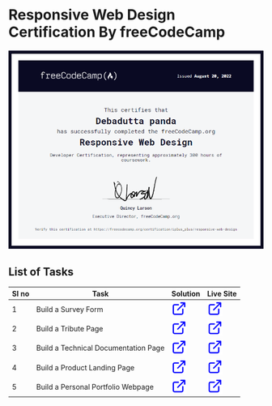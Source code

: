 # Responsive Web Design Certification By freeCodeCamp

[![Certified by FreeCodeCamp](./certificate.png)](https://www.freecodecamp.org/certification/iplus_plus/responsive-web-design)

## List of Tasks

|Sl no|Task|Solution|Live Site|
|----|--------|---------|---------|
|1|Build a Survey Form|[![](./link.svg)](https://github.com/debadutta98/freecodecamp-certification/tree/master/certification-project-1)|[![](./link.svg)](https://debadutta98.github.io/freecodecamp-certification/certification-project-1)
|2|Build a Tribute Page|[![](./link.svg)](https://github.com/debadutta98/freecodecamp-certification/tree/master/certification-project-2)|[![](./link.svg)](https://debadutta98.github.io/freecodecamp-certification/certification-project-2)
|3|Build a Technical Documentation Page|[![](./link.svg)](https://github.com/debadutta98/freecodecamp-certification/tree/master/certification-project-3)|[![](./link.svg)](https://debadutta98.github.io/freecodecamp-certification/certification-project-3)
|4|Build a Product Landing Page|[![](./link.svg)](https://github.com/debadutta98/freecodecamp-certification/tree/master/certification-project-4)|[![](./link.svg)](https://debadutta98.github.io/freecodecamp-certification/certification-project-4)
|5|Build a Personal Portfolio Webpage|[![](./link.svg)](https://github.com/debadutta98/freecodecamp-certification/tree/master/certification-project-5)|[![](./link.svg)](https://debadutta98.github.io/freecodecamp-certification/certification-project-5)


